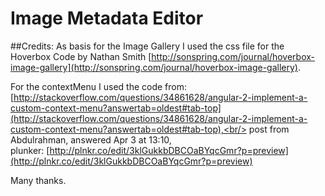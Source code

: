 # Image Metadata Editor

##Credits:
As basis for the Image Gallery I used the css file for the Hoverbox Code by  Nathan Smith
[http://sonspring.com/journal/hoverbox-image-gallery](http://sonspring.com/journal/hoverbox-image-gallery).

For the contextMenu I used the code from: <br/>
[http://stackoverflow.com/questions/34861628/angular-2-implement-a-custom-context-menu?answertab=oldest#tab-top](http://stackoverflow.com/questions/34861628/angular-2-implement-a-custom-context-menu?answertab=oldest#tab-top),<br/>
post from Abdulrahman, answered Apr 3 at 13:10, <br/>
plunker: [http://plnkr.co/edit/3klGukkbDBCOaBYqcGmr?p=preview](http://plnkr.co/edit/3klGukkbDBCOaBYqcGmr?p=preview)

Many thanks.


